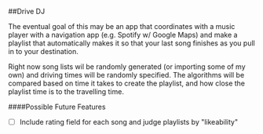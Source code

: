##Drive DJ

The eventual goal of this may be an app that coordinates with a music player with a navigation app (e.g. Spotify w/ Google Maps) and make a playlist that automatically makes it so that your last song finishes as you pull in to your destination.

Right now song lists wil be randomly generated (or importing some of my own) and driving times will be randomly specified. The algorithms will be compared based on time it takes to create the playlist, and how close the playlist time is to the travelling time.

####Possible Future Features
- [ ] Include rating field for each song and judge playlists by "likeability"
